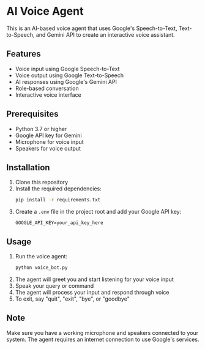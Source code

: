 # AI Voice Agent

This is an AI-based voice agent that uses Google's Speech-to-Text, Text-to-Speech, and Gemini API to create an interactive voice assistant.

## Features

- Voice input using Google Speech-to-Text
- Voice output using Google Text-to-Speech
- AI responses using Google's Gemini API
- Role-based conversation
- Interactive voice interface

## Prerequisites

- Python 3.7 or higher
- Google API key for Gemini
- Microphone for voice input
- Speakers for voice output

## Installation

1. Clone this repository
2. Install the required dependencies:
   ```bash
   pip install -r requirements.txt
   ```
3. Create a `.env` file in the project root and add your Google API key:
   ```
   GOOGLE_API_KEY=your_api_key_here
   ```

## Usage

1. Run the voice agent:
   ```bash
   python voice_bot.py
   ```
2. The agent will greet you and start listening for your voice input
3. Speak your query or command
4. The agent will process your input and respond through voice
5. To exit, say "quit", "exit", "bye", or "goodbye"

## Note

Make sure you have a working microphone and speakers connected to your system. The agent requires an internet connection to use Google's services. 